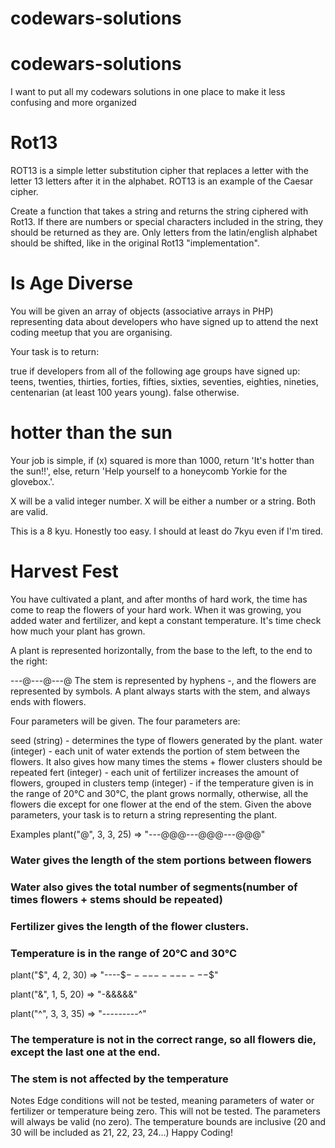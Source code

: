 # codewars-solutions
# codewars-solutions
I want to put all my codewars solutions in one place to make it less confusing and more organized

# Rot13

ROT13 is a simple letter substitution cipher that replaces a letter with the letter 13 letters after it in the alphabet. ROT13 is an example of the Caesar cipher.

Create a function that takes a string and returns the string ciphered with Rot13. If there are numbers or special characters included in the string, they should be returned as they are. Only letters from the latin/english alphabet should be shifted, like in the original Rot13 "implementation".

# Is Age Diverse
You will be given an array of objects (associative arrays in PHP) representing data about developers who have signed up to attend the next coding meetup that you are organising.

Your task is to return:

true if developers from all of the following age groups have signed up: teens, twenties, thirties, forties, fifties, sixties, seventies, eighties, nineties, centenarian (at least 100 years young).
false otherwise.

# hotter than the sun
 
Your job is simple, if (x) squared is more than 1000, return 'It's hotter than the sun!!', else, return 'Help yourself to a honeycomb Yorkie for the glovebox.'.

X will be a valid integer number.
X will be either a number or a string. Both are valid.

This is a 8 kyu. Honestly too easy. I should at least do 7kyu even if I'm tired.

# Harvest Fest

You have cultivated a plant, and after months of hard work, the time has come to reap the flowers of your hard work. When it was growing, you added water and fertilizer, and kept a constant temperature. It's time check how much your plant has grown.

A plant is represented horizontally, from the base to the left, to the end to the right:

---@---@---@
The stem is represented by hyphens -, and the flowers are represented by symbols. A plant always starts with the stem, and always ends with flowers.

Four parameters will be given. The four parameters are:

seed (string) - determines the type of flowers generated by the plant.
water (integer) - each unit of water extends the portion of stem between the flowers. It also gives how many times the stems + flower clusters should be repeated
fert (integer) - each unit of fertilizer increases the amount of flowers, grouped in clusters
temp (integer) - if the temperature given is in the range of 20°C and 30°C, the plant grows normally, otherwise, all the flowers die except for one flower at the end of the stem.
Given the above parameters, your task is to return a string representing the plant.

Examples
plant("@", 3, 3, 25) => "---@@@---@@@---@@@"

### Water gives the length of the stem portions between flowers
### Water also gives the total number of segments(number of times flowers + stems should be repeated)
### Fertilizer gives the length of the flower clusters.
### Temperature is in the range of 20°C and 30°C

plant("$", 4, 2, 30) => "----$$----$$----$$----$$"

plant("&", 1, 5, 20) => "-&&&&&"

plant("^", 3, 3, 35) => "---------^"
### The temperature is not in the correct range, so all flowers die, except the last one at the end.
### The stem is not affected by the temperature
Notes
Edge conditions will not be tested, meaning parameters of water or fertilizer or temperature being zero. This will not be tested. The parameters will always be valid (no zero).
The temperature bounds are inclusive (20 and 30 will be included as 21, 22, 23, 24...)
Happy Coding!